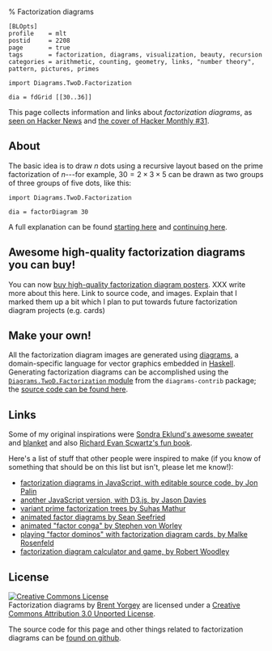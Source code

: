 % Factorization diagrams

    [BLOpts]
    profile    = mlt
    postid     = 2208
    page       = true
    tags       = factorization, diagrams, visualization, beauty, recursion
    categories = arithmetic, counting, geometry, links, "number theory", pattern, pictures, primes

```{.dia width='400'}
import Diagrams.TwoD.Factorization

dia = fdGrid [[30..36]]
```

This page collects information and links about *factorization
diagrams*, as
[seen on Hacker News](https://news.ycombinator.com/item?id=4620071)
and
[the cover of Hacker Monthly #31](http://hackermonthly.com/issue-31.html).

About
-----

The basic idea is to draw $n$ dots using a recursive layout based on
the prime factorization of $n$---for example, $30 = 2 \times 3 \times
5$ can be drawn as two groups of three groups of five dots, like this:

```{.dia width='200' height='200'}
import Diagrams.TwoD.Factorization

dia = factorDiagram 30
```

A full explanation can be found
[starting here](http://mathlesstraveled.com/2012/10/05/factorization-diagrams/)
and
[continuing here](http://mathlesstraveled.com/2012/11/05/more-factorization-diagrams/).

Awesome high-quality factorization diagrams you can buy!
--------------------------------------------------------

You can now
[buy high-quality factorization diagram posters](http://www.imagekind.com/GalleryProfile.aspx?GID=b5a3c5b8-114e-48fb-a640-c6da98e9a331&P=1).
XXX write more about this here.  Link to source code, and
images. Explain that I marked them up a bit which I plan to put
towards future factorization diagram projects (e.g. cards)

Make your own!
--------------

All the factorization diagram images are generated using
[diagrams](http://projects.haskell.org/diagrams), a domain-specific
language for vector graphics embedded in
[Haskell](http://www.haskell.org/haskellwiki/Haskell).  Generating
factorization diagrams can be accomplished using the
[`Diagrams.TwoD.Factorization` module](http://hackage.haskell.org/packages/archive/diagrams-contrib/latest/doc/html/Diagrams-TwoD-Factorization.html)
from the `diagrams-contrib` package; the
[source code can be found here](https://github.com/diagrams/diagrams-contrib/blob/master/src/Diagrams/TwoD/Factorization.hs).

Links
-----

Some of my original inspirations were
[Sondra Eklund's awesome sweater](http://sonderbooks.com/blog/?p=843)
and [blanket](http://sonderbooks.com/blog/?cat=206) and also
[Richard Evan Scwartz's fun book](http://www.amazon.com/Count-Monsters-Richard-Evan-Schwartz/dp/1568815786).

Here's a list of stuff that other people were inspired to make (if you
know of something that should be on this list but isn't, please let me know!):

* [factorization diagrams in JavaScript, with editable source code, by Jon Palin](http://jsfiddle.net/FEKX2/3/)
* [another JavaScript version, with D3.js, by Jason Davies](http://www.jasondavies.com/factorisation-diagrams/)
* [variant prime factorization trees by Suhas Mathur](http://thebayesianobserver.wordpress.com/2012/10/07/factor-diagrams/)
* [animated factor diagrams by Sean Seefried](http://seanseefried.com/factor-diagrams/)
* [animated "factor conga" by Stephen von Worley](http://www.datapointed.net/visualizations/math/factorization/animated-diagrams/)
* [playing "factor dominos" with factorization diagram cards, by Malke Rosenfeld](http://mathinyourfeet.blogspot.com/2012/11/new-math-game-factor-dominoes.html)
* [factorization diagram calculator and game, by Robert Woodley](http://rwoodley.org/?p=492)

License
-------

 <a rel="license" href="http://creativecommons.org/licenses/by/3.0/deed.en_US"><img alt="Creative Commons License" style="border-width:0" src="http://i.creativecommons.org/l/by/3.0/88x31.png" /></a><br /><span xmlns:dct="http://purl.org/dc/terms/" property="dct:title">Factorization diagrams</span> by <a xmlns:cc="http://creativecommons.org/ns#" href="http://www.mathlesstraveled.com/factorization" property="cc:attributionName" rel="cc:attributionURL">Brent Yorgey</a> are licensed under a <a rel="license" href="http://creativecommons.org/licenses/by/3.0/deed.en_US">Creative Commons Attribution 3.0 Unported License</a>.

The source code for this page and other things related to
factorization diagrams can be
[found on github](http://github.com/byorgey/factorization-diagrams).
